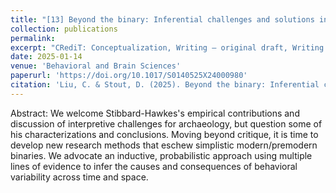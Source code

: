 ```yaml
---
title: "[13] Beyond the binary: Inferential challenges and solutions in cognitive archaeology"
collection: publications
permalink: 
excerpt: "CRediT: Conceptualization, Writing – original draft, Writing – review & editing"
date: 2025-01-14
venue: 'Behavioral and Brain Sciences'
paperurl: 'https://doi.org/10.1017/S0140525X24000980'
citation: 'Liu, C. & Stout, D. (2025). Beyond the binary: Inferential challenges and solutions in cognitive archaeology. <i>Behavioral and Brain Sciences</i>. 48, e13.' 
---
```

Abstract: We welcome Stibbard-Hawkes's empirical contributions and discussion of interpretive challenges for archaeology, but question some of his characterizations and conclusions. Moving beyond critique, it is time to develop new research methods that eschew simplistic modern/premodern binaries. We advocate an inductive, probabilistic approach using multiple lines of evidence to infer the causes and consequences of behavioral variability across time and space.